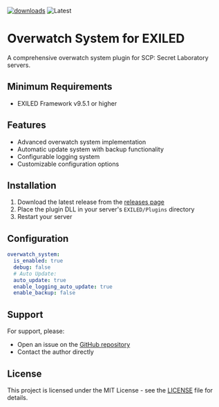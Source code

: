 
[![downloads](https://img.shields.io/github/downloads/DiabeloDev/OverwatchSystem/total?style=for-the-badge&logo=icloud&color=%233A6D8C)](https://github.com/diabelo/OverwatchSystem/releases/latest)
![Latest](https://img.shields.io/github/v/release/DiabeloDev/OverwatchSystem?style=for-the-badge&label=Latest%20Release&color=%23D91656)

# Overwatch System for EXILED

A comprehensive overwatch system plugin for SCP: Secret Laboratory servers.

## Minimum Requirements
- EXILED Framework v9.5.1 or higher

## Features
- Advanced overwatch system implementation
- Automatic update system with backup functionality
- Configurable logging system
- Customizable configuration options

## Installation
1. Download the latest release from the [releases page](https://github.com/DiabeloDev/OverwatchSystem/releases/latest)
2. Place the plugin DLL in your server's `EXILED/Plugins` directory
3. Restart your server

## Configuration
```yaml
overwatch_system:
  is_enabled: true
  debug: false
  # Auto Update:
  auto_update: true
  enable_logging_auto_update: true
  enable_backup: false
```

## Support
For support, please:
- Open an issue on the [GitHub repository](https://github.com/DiabeloDev/OverwatchSystem/issues)
- Contact the author directly

## License
This project is licensed under the MIT License - see the [LICENSE](LICENSE) file for details.
